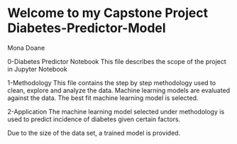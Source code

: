 # Welcome to my Capstone Project Diabetes-Predictor-Model
Mona Doane

0-Diabetes Predictor Notebook
This file describes the scope of the project in Jupyter Notebook

1-Methodology
This file contains the step by step methodology used to clean, explore and analyze the data.  Machine learning models are evaluated against the data.  The best fit machine learning model is selected.

2-Application
The machine learning model selected under methodology is used to predict incidence of diabetes given certain factors.  

Due to the size of the data set, a trained model is provided.  
